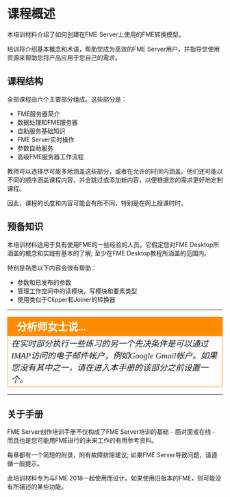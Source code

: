 # 课程概述 #

本培训材料介绍了如何创建在FME Server上使用的FME转换模型。

培训将介绍基本概念和术语，帮助您成为高效的FME Server用户，并指导您使用资源来帮助您将产品应用于您自己的需求。

## 课程结构 ##

全部课程由六个主要部分组成。这些部分是：

- FME服务器简介
- 数据处理和FME服务器
- 自助服务基础知识
- FME Server实时操作
- 参数自助服务
- 高级FME服务器工作流程


教师可以选择尽可能多地涵盖这些部分，或者在允许的时间内涵盖。他们还可能以不同的顺序涵盖课程内容，并会跳过或添加新内容，以便根据您的需求更好地定制课程。

因此，课程的长度和内容可能会有所不同，特别是在网上授课时时。


## 预备知识 ##

本培训材料适用于具有使用FME的一些经验的人员。它假定您对FME Desktop所涵盖的概念和实践有基本的了解; 至少在FME Desktop教程所涵盖的范围内。

特别是熟悉以下内容会很有帮助：

- 参数和已发布的参数
- 管理工作空间中的读模块，写模块和要素类型
- 使用类似于Clipper和Joiner的转换器

---
<!--Person X Says Section-->

<table style="border-spacing: 0px">
<tr>
<td style="vertical-align:middle;background-color:darkorange;border: 2px solid darkorange">
<i class="fa fa-quote-left fa-lg fa-pull-left fa-fw" style="color:white;padding-right: 12px;vertical-align:text-top"></i>
<span style="color:white;font-size:x-large;font-weight: bold;font-family:serif">分析师女士说...</span>
</td>
</tr>

<tr>
<td style="border: 1px solid darkorange">
<span style="font-family:serif; font-style:italic; font-size:larger">
在实时部分执行一些练习的另一个先决条件是可以通过IMAP访问的电子邮件帐户，例如Google Gmail帐户。如果您没有其中之一，请在进入本手册的该部分之前设置一个。
</span>
</td>
</tr>
</table>

---

## 关于手册 ##
FME Server创作培训手册不仅构成了FME Server培训的基础 - 面对面或在线 - 而且也是您可能用FME进行的未来工作的有用参考资料。

每章都有一个简短的附录，附有故障排除建议; 如果FME Server导致问题，请遵循一般提示。

此培训材料专为与FME 2018一起使用而设计。如果使用旧版本的FME，则可能没有所描述的某些功能。
